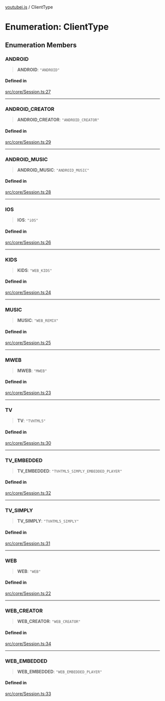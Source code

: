 [youtubei.js](../README.md) / ClientType

# Enumeration: ClientType

## Enumeration Members

### ANDROID

> **ANDROID**: `"ANDROID"`

#### Defined in

[src/core/Session.ts:27](https://github.com/LuanRT/YouTube.js/blob/4ae0cc5c523a2080e68d6c0c1437c78fe318ea30/src/core/Session.ts#L27)

***

### ANDROID\_CREATOR

> **ANDROID\_CREATOR**: `"ANDROID_CREATOR"`

#### Defined in

[src/core/Session.ts:29](https://github.com/LuanRT/YouTube.js/blob/4ae0cc5c523a2080e68d6c0c1437c78fe318ea30/src/core/Session.ts#L29)

***

### ANDROID\_MUSIC

> **ANDROID\_MUSIC**: `"ANDROID_MUSIC"`

#### Defined in

[src/core/Session.ts:28](https://github.com/LuanRT/YouTube.js/blob/4ae0cc5c523a2080e68d6c0c1437c78fe318ea30/src/core/Session.ts#L28)

***

### IOS

> **IOS**: `"iOS"`

#### Defined in

[src/core/Session.ts:26](https://github.com/LuanRT/YouTube.js/blob/4ae0cc5c523a2080e68d6c0c1437c78fe318ea30/src/core/Session.ts#L26)

***

### KIDS

> **KIDS**: `"WEB_KIDS"`

#### Defined in

[src/core/Session.ts:24](https://github.com/LuanRT/YouTube.js/blob/4ae0cc5c523a2080e68d6c0c1437c78fe318ea30/src/core/Session.ts#L24)

***

### MUSIC

> **MUSIC**: `"WEB_REMIX"`

#### Defined in

[src/core/Session.ts:25](https://github.com/LuanRT/YouTube.js/blob/4ae0cc5c523a2080e68d6c0c1437c78fe318ea30/src/core/Session.ts#L25)

***

### MWEB

> **MWEB**: `"MWEB"`

#### Defined in

[src/core/Session.ts:23](https://github.com/LuanRT/YouTube.js/blob/4ae0cc5c523a2080e68d6c0c1437c78fe318ea30/src/core/Session.ts#L23)

***

### TV

> **TV**: `"TVHTML5"`

#### Defined in

[src/core/Session.ts:30](https://github.com/LuanRT/YouTube.js/blob/4ae0cc5c523a2080e68d6c0c1437c78fe318ea30/src/core/Session.ts#L30)

***

### TV\_EMBEDDED

> **TV\_EMBEDDED**: `"TVHTML5_SIMPLY_EMBEDDED_PLAYER"`

#### Defined in

[src/core/Session.ts:32](https://github.com/LuanRT/YouTube.js/blob/4ae0cc5c523a2080e68d6c0c1437c78fe318ea30/src/core/Session.ts#L32)

***

### TV\_SIMPLY

> **TV\_SIMPLY**: `"TVHTML5_SIMPLY"`

#### Defined in

[src/core/Session.ts:31](https://github.com/LuanRT/YouTube.js/blob/4ae0cc5c523a2080e68d6c0c1437c78fe318ea30/src/core/Session.ts#L31)

***

### WEB

> **WEB**: `"WEB"`

#### Defined in

[src/core/Session.ts:22](https://github.com/LuanRT/YouTube.js/blob/4ae0cc5c523a2080e68d6c0c1437c78fe318ea30/src/core/Session.ts#L22)

***

### WEB\_CREATOR

> **WEB\_CREATOR**: `"WEB_CREATOR"`

#### Defined in

[src/core/Session.ts:34](https://github.com/LuanRT/YouTube.js/blob/4ae0cc5c523a2080e68d6c0c1437c78fe318ea30/src/core/Session.ts#L34)

***

### WEB\_EMBEDDED

> **WEB\_EMBEDDED**: `"WEB_EMBEDDED_PLAYER"`

#### Defined in

[src/core/Session.ts:33](https://github.com/LuanRT/YouTube.js/blob/4ae0cc5c523a2080e68d6c0c1437c78fe318ea30/src/core/Session.ts#L33)
